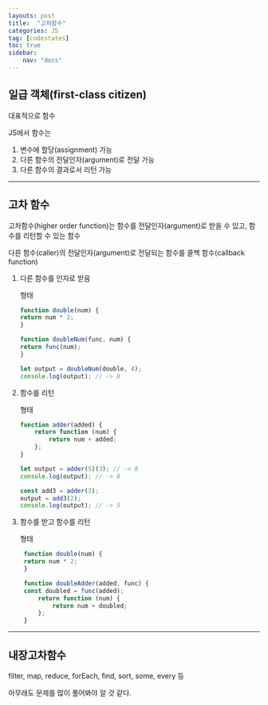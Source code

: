 ```yaml
---
layouts: post
title:  "고차함수"
categories: JS
tag: [codestates]
toc: true
sidebar:
    nav: "docs"
---
```



## 일급 객체(first-class citizen)

대표적으로 함수

JS에서 함수는

1. 변수에 할당(assignment) 가능
2. 다른 함수의 전달인자(argument)로 전달 가능
3. 다른 함수의 결과로서 리턴 가능


---


## 고차 함수

고차함수(higher order function)는 함수를 전달인자(argument)로 받을 수 있고, 함수를 리턴할 수 있는 함수

다른 함수(caller)의 전달인자(argument)로 전달되는 함수를 콜백 함수(callback function)

1. 다른 함수를 인자로 받음

    형태
    ```js
    function double(num) {
    return num * 2;
    }

    function doubleNum(func, num) {
    return func(num);
    }

    let output = doubleNum(double, 4);
    console.log(output); // -> 8
    ```

2. 함수를 리턴

    형태
    ```js
    function adder(added) {
        return function (num) {
            return num + added;
        };
    }

    let output = adder(5)(3); // -> 8
    console.log(output); // -> 8

    const add3 = adder(3);
    output = add3(2);
    console.log(output); // -> 5
    ```

3. 함수를 받고 함수를 리턴
   
   형태
   ```js
    function double(num) {
    return num * 2;
    }

    function doubleAdder(added, func) {
    const doubled = func(added);
        return function (num) {
            return num + doubled;
        };
    }
   ```


---


## 내장고차함수


filter, map, reduce, forEach, find, sort, some, every 등

아무래도 문제를 많이 풀어봐야 알 것 같다.